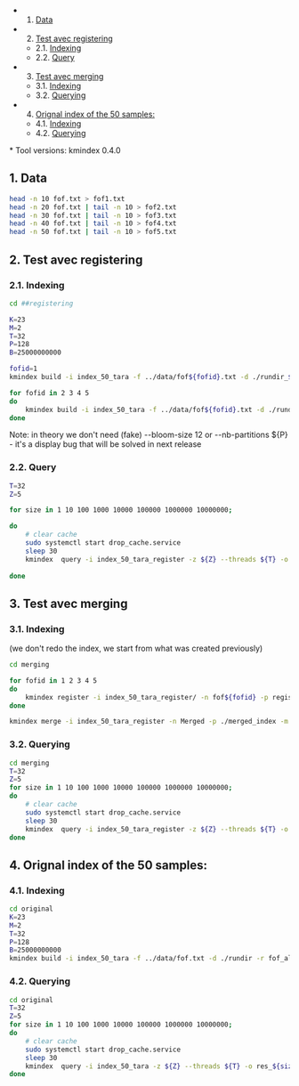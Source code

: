 <!-- vscode-markdown-toc -->
* 1. [Data](#Data)
* 2. [Test avec registering](#Testavecregistering)
	* 2.1. [Indexing](#Indexing)
	* 2.2. [Query](#Query)
* 3. [Test avec merging](#Testavecmerging)
	* 3.1. [Indexing](#Indexing-1)
	* 3.2. [Querying](#Querying)
* 4. [Orignal index of the 50 samples:](#Orignalindexofthe50samples:)
	* 4.1. [Indexing](#Indexing-1)
	* 4.2. [Querying](#Querying-1)

<!-- vscode-markdown-toc-config
	numbering=true
	autoSave=true
	/vscode-markdown-toc-config -->
<!-- /vscode-markdown-toc -->* Tool versions: kmindex 0.4.0


##  1. <a name='Data'></a>Data
```bash
head -n 10 fof.txt > fof1.txt
head -n 20 fof.txt | tail -n 10 > fof2.txt
head -n 30 fof.txt | tail -n 10 > fof3.txt
head -n 40 fof.txt | tail -n 10 > fof4.txt
head -n 50 fof.txt | tail -n 10 > fof5.txt
```

##  2. <a name='Testavecregistering'></a>Test avec registering

###  2.1. <a name='Indexing'></a>Indexing
```bash
cd ##registering

K=23
M=2
T=32
P=128
B=25000000000

fofid=1
kmindex build -i index_50_tara -f ../data/fof${fofid}.txt -d ./rundir_${fofid} -r fof${fofid} --km-path ../bin/kmtricks -k ${K} --cpr --bloom-size ${B}  --threads ${T} --nb-partitions ${P}

for fofid in 2 3 4 5
do
    kmindex build -i index_50_tara -f ../data/fof${fofid}.txt -d ./rundir_${fofid} -r fof${fofid} --km-path ../bin/kmtricks --cpr  --threads ${T} --from fof1 --bloom-size 12  --nb-partitions ${P}
done
```
Note: in theory we don't need (fake) --bloom-size 12 or --nb-partitions ${P} - it's a display bug that will be solved in next release

###  2.2. <a name='Query'></a>Query
```bash
T=32
Z=5

for size in 1 10 100 1000 10000 100000 1000000 10000000; 

do
    # clear cache
    sudo systemctl start drop_cache.service
    sleep 30
    kmindex  query -i index_50_tara_register -z ${Z} --threads ${T} -o res_${size} -q ${size}.fasta --fast -s all
    
done
```


##  3. <a name='Testavecmerging'></a>Test avec merging
###  3.1. <a name='Indexing-1'></a>Indexing
(we don't redo the index, we start from what was created previously)
```bash
cd merging

for fofid in 1 2 3 4 5
do
    kmindex register -i index_50_tara_register/ -n fof${fofid} -p registering/rundir_${fofid}
done

kmindex merge -i index_50_tara_register -n Merged -p ./merged_index -m fof1,fof2,fof3,fof4,fof5 
```

###  3.2. <a name='Querying'></a>Querying
```bash
cd merging
T=32
Z=5
for size in 1 10 100 1000 10000 100000 1000000 10000000; 
do
    # clear cache
    sudo systemctl start drop_cache.service
    sleep 30
    kmindex  query -i index_50_tara_register -z ${Z} --threads ${T} -o res_${size} -q ${size}.fasta --fast -s all
done
```

##  4. <a name='Orignalindexofthe50samples:'></a>Orignal index of the 50 samples:
###  4.1. <a name='Indexing-1'></a>Indexing
```bash
cd original
K=23
M=2
T=32
P=128
B=25000000000
kmindex build -i index_50_tara -f ../data/fof.txt -d ./rundir -r fof_all --km-path ../bin/kmtricks -k ${K} --cpr --bloom-size ${B}  --threads ${T} --nb-partitions ${P}
```

###  4.2. <a name='Querying-1'></a>Querying 
```bash
cd original
T=32
Z=5
for size in 1 10 100 1000 10000 100000 1000000 10000000; 
do
    # clear cache
    sudo systemctl start drop_cache.service
    sleep 30
    kmindex  query -i index_50_tara -z ${Z} --threads ${T} -o res_${size} -q ${size}.fasta --fast  -s all
done
```
